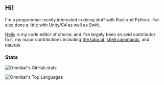 ## Hi!

I'm a programmer mostly interested in doing stuff with Rust and Python. I've also done a little with Unity/C# as well as Swift.

[Helix](https://github.com/helix-editor/helix) is my code editor of choice, and I've largely been an avid contributor to it, my major contributions including [the tutorial](https://github.com/helix-editor/helix/pull/537), [shell commands](https://github.com/helix-editor/helix/pull/547), and [macros](https://github.com/helix-editor/helix/pull/1234).

### Stats

![Omnikar's GitHub stats](https://github-readme-stats.vercel.app/api?username=Omnikar&hide_rank=true&theme=tokyonight&custom_title=GitHub%20Stats)

![Omnikar's Top Languages](https://github-readme-stats.vercel.app/api/top-langs/?username=Omnikar&layout=compact&theme=tokyonight)
